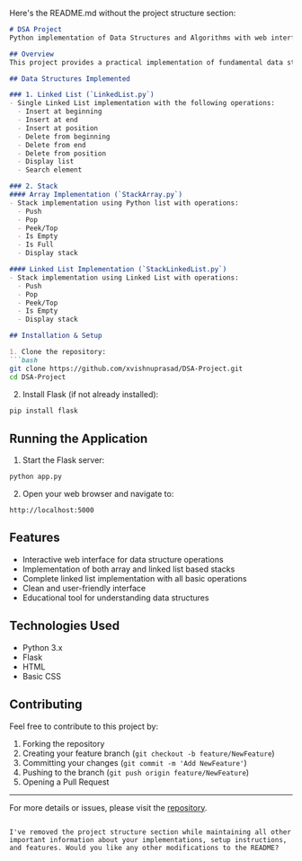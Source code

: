 Here's the README.md without the project structure section:

```markdown
# DSA Project
Python implementation of Data Structures and Algorithms with web interface for Linked List and Stack operations.

## Overview
This project provides a practical implementation of fundamental data structures (Linked List and Stack) using Python, featuring a web interface built with HTML. The project demonstrates both array-based and linked list-based implementations of Stack, along with a comprehensive Linked List implementation.

## Data Structures Implemented

### 1. Linked List (`LinkedList.py`)
- Single Linked List implementation with the following operations:
  - Insert at beginning
  - Insert at end
  - Insert at position
  - Delete from beginning
  - Delete from end
  - Delete from position
  - Display list
  - Search element

### 2. Stack
#### Array Implementation (`StackArray.py`)
- Stack implementation using Python list with operations:
  - Push
  - Pop
  - Peek/Top
  - Is Empty
  - Is Full
  - Display stack

#### Linked List Implementation (`StackLinkedList.py`)
- Stack implementation using Linked List with operations:
  - Push
  - Pop
  - Peek/Top
  - Is Empty
  - Display stack

## Installation & Setup

1. Clone the repository:
```bash
git clone https://github.com/xvishnuprasad/DSA-Project.git
cd DSA-Project
```

2. Install Flask (if not already installed):
```bash
pip install flask
```

## Running the Application

1. Start the Flask server:
```bash
python app.py
```

2. Open your web browser and navigate to:
```
http://localhost:5000
```

## Features
- Interactive web interface for data structure operations
- Implementation of both array and linked list based stacks
- Complete linked list implementation with all basic operations
- Clean and user-friendly interface
- Educational tool for understanding data structures

## Technologies Used
- Python 3.x
- Flask
- HTML
- Basic CSS

## Contributing
Feel free to contribute to this project by:
1. Forking the repository
2. Creating your feature branch (`git checkout -b feature/NewFeature`)
3. Committing your changes (`git commit -m 'Add NewFeature'`)
4. Pushing to the branch (`git push origin feature/NewFeature`)
5. Opening a Pull Request

---
For more details or issues, please visit the [repository](https://github.com/xvishnuprasad/DSA-Project).
```

I've removed the project structure section while maintaining all other important information about your implementations, setup instructions, and features. Would you like any other modifications to the README?
